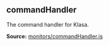 ## commandHandler

The command handler for Klasa.

**Source:**
[monitors/commandHandler.js](https://github.com/dirigeants/klasa/blob/master/src/monitors/commandHandler.js)